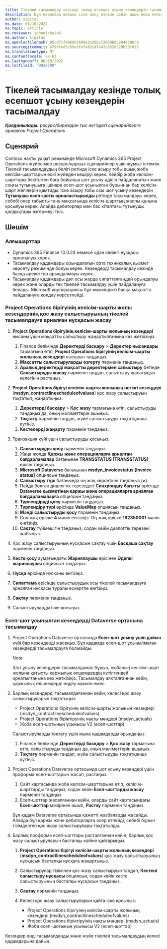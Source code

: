 ```yaml
---
title: Тікелей тасымалдау кезінде толық есепшот ұсыну кезеңдерін тасымалдау
description: Бұл мақалада жобаны іске қосу күніне дейін ашық жоба келісім-шарттары үшін тұтынушыға есеп-шот ұсынылған бекітілген баға бойынша шот ұсыну кезеңдерін тасымалдау жолы түсіндірілген.
author: sigitac
ms.date: 01/10/2022
ms.topic: article
ms.reviewer: johnmichalak
ms.author: sigitac
ms.openlocfilehash: 05cd71f9860b5698e3a26bc72660b0b2044206c8
ms.sourcegitcommit: a798fed5c59e3fefa62cdfa42c852d529b33fd35
ms.translationtype: MT
ms.contentlocale: kk-KZ
ms.lasthandoff: 06/18/2022
ms.locfileid: "9028709"
---
```

# <a name="migrate-fully-invoiced-billing-milestones-at-cutover"></a>Тікелей тасымалдау кезінде толық есепшот ұсыну кезеңдерін тасымалдау

_**Қолданылады:** ресурс/биржадан тыс негіздегі сценарийлерге арналған Project Operations_

## <a name="scenario"></a>Сценарий

Contoso нақты уақыт режимінде Microsoft Dynamics 365 Project Operations жүйесімен ресурс/қорсыз сценарийлер үшін жұмыс істемек. Тікелей тасымалдаудың бөлігі ретінде іске асыру тобы ашық жоба келісім-шарттарын ескі жүйеден көшіруі керек. Кейбір жоба келісім-шарттары бекітілген баға бойынша шот ұсыну әдісін пайдаланатын және соңғы тұтынушыға ішінара есеп-шот ұсынылған бұрыннан бар келісім-шарт желілерін қамтиды. Іске асыру тобы осы шот ұсыну кезеңдерін **Тұтынушы есеп-шоты орналастырылды** ретінде тасымалдауы керек, себебі олар табысты тану мақсатында келісім-шарттың жалпы құнына қосылуы керек. Алайда дебиторлар мен бас кітаптағы тұтынушы қалдықтары өзгермеуі тиіс.

## <a name="solution"></a>Шешім

### <a name="prerequisites"></a>Алғышарттар

- Dynamics 365 Finance 10.0.24 немесе одан кейінгі нұсқасы орнатылуы керек.
- Тасымалдау қадамдары орындалатын орта техникалық қызмет көрсету режимінде болуы керек. Кезеңдерді тасымалдау кезінде басқа әрекеттер орындалмауы керек.
- Тасымалдау қадамдары дәл осы жерде сипатталғандай орындалуы керек және оларды тек тікелей тасымалдау үшін пайдалануға болады. Microsoft корпорациясы бұл мүмкіндікті басқа мақсатта пайдалануға қолдау көрсетпейді.

### <a name="create-a-cutover-version-of-the-project-operations-integration-contract-line-milestones-dual-write-map"></a>Project Operations бірігуінің келісім-шарты жолы кезеңдерінің қос жазу салыстыруының тікелей тасымалдауға арналған нұсқасын жасау 

1. **Project Operations бірігуінің келісім-шарты жолының кезеңдері** нысаны үшін мақсатты салыстыру жаңартылғанына көз жеткізіңіз. 

    1. Finance бөлімінде **Деректерді басқару** \> **Деректер нысандары** тармағына өтіп, **Project Operations бірігуінің келісім-шарты жолының кезеңдері** нысанын таңдаңыз. 
    2. **Мақсатты салыстыруларды өзгерту** пәрменін таңдаңыз. 
    3. **Аралық деректерді мақсатты деректермен салыстыру** бетінде **Салыстыруды жасау** пәрменін таңдап, салыстыру жасағыңыз келетінін растаңыз.

2. **Project Operations бірігуі келісім-шарты жолының негізгі кезеңдері** (**msdyn\_contractlinescheduleofvalues**) қос жазу салыстыруын тоқтатып, жаңартыңыз. 

    1. **Деректерді басқару** \> **Қос жазу** тармағына өтіп, салыстыруды таңдаңыз да, оның мәліметтерін ашыңыз. 
    2. **Тоқтату** пәрменін таңдап, жүйе салыстыруды тоқтатқанша күтіңіз. 
    3. **Кестелерді жаңарту** пәрменін таңдаңыз.

3. Транзакция күйі үшін салыстыруды қосыңыз.

    1. **Салыстыруды қосу** пәрменін таңдаңыз.
    2. Жаңа жолда **Қаржы және операцияларға арналған бағдарламалар** бағанынан **TRANSSTATUS \[TRANSSTATUS\]** өрісін таңдаңыз.
    3. **Microsoft Dataverse** бағанынан **msdyn\_invoicestatus \[Invoice status\]** опциясын таңдаңыз.
    4. **Салыстыру түрі** бағанында оң жақ көрсеткіні таңдаңыз (**\>**).
    5. Пайда болған диалогтік терезедегі **Синхрондау бағыты** өрісінде **Dataverse қызметінен қаржы және операцияларға арналған бағдарламаларға** опциясын таңдаңыз.
    6. **Түрлендіруді қосу** пәрменін таңдаңыз.
    7. **Түрлендіру түрі** өрісінде **ValueMap** опциясын таңдаңыз.
    8. **Мәнді салыстыруды қосу** пәрменін таңдаңыз.
    9. Сол жақ өріске **4** мәнін енгізіңіз. Оң жақ өріске **192350001** мәнін енгізіңіз. 
    10. **Сақтау** түймешігін таңдаңыз, содан кейін диалогтік терезені жабыңыз.

4. Қос жазу салыстыруының нұсқасын сақтау үшін **Басқаша сақтау** пәрменін таңдаңыз. 
5. **Кесте қосу** аумағындағы **Жариялаушы** өрісінен **Әдепкі жариялаушы** опциясын таңдаңыз.
6. **Нұсқа** өрісінде нұсқаны енгізіңіз.
7. **Сипаттама** өрісінде салыстырудың осы тікелей тасымалдауға арналған нұсқасы туралы ескертпе енгізіңіз. 
8. **Сақтау** пәрменін таңдаңыз.
9. Салыстыруларды іске қосыңыз.

### <a name="migrate-invoiced-milestones-to-the-dataverse-environment"></a>Есеп-шот ұсынылған кезеңдерді Dataverse ортасына тасымалдау

1. Project Operations Dataverse ортасында **Есеп-шот ұсыну үшін дайын** күйі бар кезеңдерді жасаңыз. Бұл қадамда есеп-шот ұсынылмаған кезеңдерді тасымалдауға болмайды.

    > [!NOTE]
    > Шот ұсыну кезеңдерін тасымалдамас бұрын, жобаның келісім-шарт жолына қатысты қаржылық өлшемдердің күтілгендей орнатылғанына көз жеткізіңіз. Тасымалдау аяқталғаннан кейін, қаржылық өлшемдерді өңдеу мүмкін емес.

2. Барлық кезеңдерді тасымалдағаннан кейін, келесі қос жазу салыстыруларын тоқтатыңыз:

    - Project Operations бірігуінің келісім-шарты жолының кезеңдері (msdyn\_contractlinescheduleofvalues)
    - Project Operations біріктіруінің нақты мәндері (msdyn\_actuals)
    - Жоба есеп-шотының ұсынысы V2 (есеп-шоттар)

    Салыстыруларды тоқтату үшін мына қадамдарды орындаңыз:

    1. Finance бөлімінде **Деректерді басқару** \> **Қос жазу** тармағына өтіп, салыстыруды таңдаңыз да, оның мәліметтерін ашыңыз.
    2. **Тоқтату** пәрменін таңдап, жүйе салыстыруды тоқтатқанша күтіңіз.

3. Project Operations Dataverse ортасында шот ұсыну кезеңдері үшін проформа есеп-шоттарын жасап, растаңыз. 

    1. Сайт картасында жоба келісім-шарттарына өтіп, келісім-шарттарды таңдаңыз, содан кейін **Есеп-шоттарды жасау** пәрменін таңдаңыз.
    2. Есеп-шоттар жасалғаннан кейін, оларды сайт картасындағы **Есеп-шоттар** мәзірінен ашып, **Растау** пәрменін таңдаңыз.

    Бұл қадам Dataverse ортасында қажетті жазбаларды жасайды. Алайда бұл қаржы және дебиторларға әсер етпейді, себебі бұрын тізімделген қос жазу салыстырулары тоқтатылды.

4. Барлық проформа есеп-шоттары расталғаннан кейін, барлық қос жазу салыстыруларын бастапқы күйіне қайтарыңыз.

    1. **Project Operations бірігуі келісім-шарты жолының кезеңдері** (**msdyn\_contractlinescheduleofvalues**) қос жазу салыстыруының нұсқасын бастапқы нұсқаға жаңартыңыз. 
    2. Салыстырулар тізімінен қос жазу салыстыруын таңдап, **Кестені салыстыру нұсқасы** опциясын, содан кейін кесте салыстыруының бастапқы нұсқасын таңдаңыз.
    3. **Сақтау** пәрменін таңдаңыз.
    4. Келесі қос жазу салыстыруларын қайта іске қосыңыз:

        - Project Operations бірігуінің келісім-шарты жолының кезеңдері (msdyn\_contractlinescheduleofvalues)
        - Project Operations біріктіруінің нақты мәндері (msdyn\_actuals)
        - Жоба есеп-шотының ұсынысы V2 (есеп-шоттар)

Кезеңдер енді тасымалданды және жүйе тікелей тасымалдаудың келесі қадамдарына дайын.
